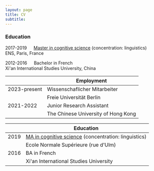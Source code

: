 ```yaml
---
layout: page
title: CV
subtitle: 
---
```



  
### Education

2017-2019 &emsp; [Master in cognitive science](https://cogmaster.ens.psl.eu/fr) (concentration: linguistics) \
    ENS, Paris, France

2012-2016 &emsp; Bachelor in French \
    Xi'an International Studies University, China


|       | Employment |
| ----------- | ----------- |
| 2023-present| Wissenschaflicher Mitarbeiter |
|   | Freie Universität Berlin |
|2021-2022| Junior Research Assistant|
|| The Chinese University of Hong Kong|


|       | Education |
| ----------- | ----------- |
| 2019 | [MA in cognitive science](https://cogmaster.ens.psl.eu/fr) (concentration: linguistics)  |
|   | Ecole Normale Supérieure (rue d'Ulm) |
| 2016 | BA in French |
|| Xi'an International Studies University|
